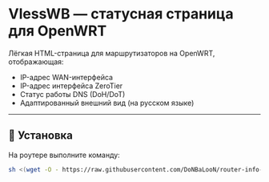 # VlessWB — статусная страница для OpenWRT

Лёгкая HTML-страница для маршрутизаторов на OpenWRT, отображающая:

- IP-адрес WAN-интерфейса
- IP-адрес интерфейса ZeroTier
- Статус работы DNS (DoH/DoT)
- Адаптированный внешний вид (на русском языке)

---

## 🚀 Установка

На роутере выполните команду:

```sh
sh <(wget -O - https://raw.githubusercontent.com/DoNBaLooN/router-info-page/main/install.sh) | sh

